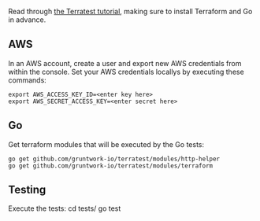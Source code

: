 Read through [the Terratest tutorial](https://blog.gruntwork.io/an-introduction-to-terraform-f17df9c6d180), making sure to install Terraform and Go in advance.

## AWS ##
In an AWS account, create a user and export new AWS credentials from within the console. Set your AWS credentials locallys by executing these commands:
```
export AWS_ACCESS_KEY_ID=<enter key here>
export AWS_SECRET_ACCESS_KEY=<enter secret here>
```

## Go ##
Get terraform modules that will be executed by the Go tests:
```
go get github.com/gruntwork-io/terratest/modules/http-helper
go get github.com/gruntwork-io/terratest/modules/terraform
```

## Testing ##
Execute the tests:
cd tests/
go test
